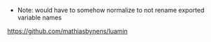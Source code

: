 * Note: would have to somehow normalize to not rename exported variable names

https://github.com/mathiasbynens/luamin
